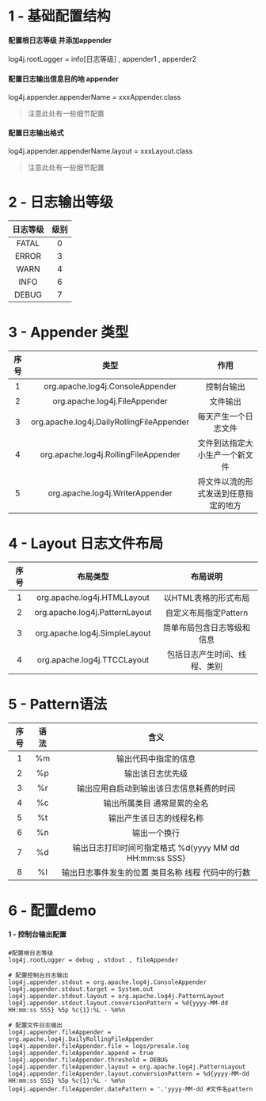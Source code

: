 # 1 - 基础配置结构
#### 配置根日志等级 并添加appender
log4j.rootLogger = info[日志等级] , appender1 , apperder2

#### 配置日志输出信息目的地 appender
log4j.appender.appenderName = xxxAppender.class
> 注意此处有一些细节配置


#### 配置日志输出格式
log4j.appender.appenderName.layout = xxxLayout.class
> 注意此处有一些细节配置

# 2 - 日志输出等级

|日志等级|级别|
|:---:|:---:|
|FATAL|0|
|ERROR|3|
|WARN|4|
|INFO|6|
|DEBUG|7|

# 3 - Appender 类型
|序号|类型|作用|
|:---:|:---:|:---:|
|1|org.apache.log4j.ConsoleAppender|控制台输出|
|2|org.apache.log4j.FileAppender|文件输出|
|3|org.apache.log4j.DailyRollingFileAppender|每天产生一个日志文件|
|4|org.apache.log4j.RollingFileAppender|文件到达指定大小生产一个新文件|
|5|org.apache.log4j.WriterAppender|将文件以流的形式发送到任意指定的地方|

# 4 - Layout 日志文件布局
|序号|布局类型|布局说明|
|:---:|:---:|:---:|
|1|org.apache.log4j.HTMLLayout|以HTML表格的形式布局|
|2|org.apache.log4j.PatternLayout|自定义布局指定Pattern|
|3|org.apache.log4j.SimpleLayout|简单布局包含日志等级和信息|
|4|org.apache.log4j.TTCCLayout|包括日志产生时间、线程、类别|

# 5 - Pattern语法
|序号|语法|含义|
|:---:|:---:|:---:|
|1|%m|输出代码中指定的信息|
|2|%p|输出该日志优先级|
|3|%r|输出应用自启动到输出该日志信息耗费的时间|
|4|%c|输出所属类目 通常是累的全名|
|5|%t|输出产生该日志的线程名称|
|6|%n|输出一个换行|
|7|%d|输出日志打印时间可指定格式 %d{yyyy MM dd HH:mm:ss SSS}|
|8|%I|输出日志事件发生的位置 类目名称 线程 代码中的行数|

# 6 - 配置demo
#### 1 - 控制台输出配置
```
#配置根日志等级
log4j.rootLogger = debug , stdout , fileAppender

# 配置控制台日志输出
log4j.appender.stdout = org.apache.log4j.ConsoleAppender
log4j.appender.stdout.target = System.out
log4j.appender.stdout.layout = org.apache.log4j.PatternLayout
log4j.appender.stdout.layout.conversionPattern = %d{yyyy-MM-dd HH:mm:ss SSS} %5p %c{1}:%L - %m%n

# 配置文件日志输出
log4j.appender.fileAppender = org.apache.log4j.DailyRollingFileAppender
log4j.appender.fileAppender.file = logs/presale.log
log4j.appender.fileAppender.append = true
log4j.appender.fileAppender.threshold = DEBUG
log4j.appender.fileAppender.layout = org.apache.log4j.PatternLayout
log4j.appender.fileAppender.layout.conversionPattern = %d{yyyy-MM-dd HH:mm:ss SSS} %5p %c{1}:%L - %m%n
log4j.appender.fileAppender.datePattern = '.'yyyy-MM-dd #文件名pattern
```















